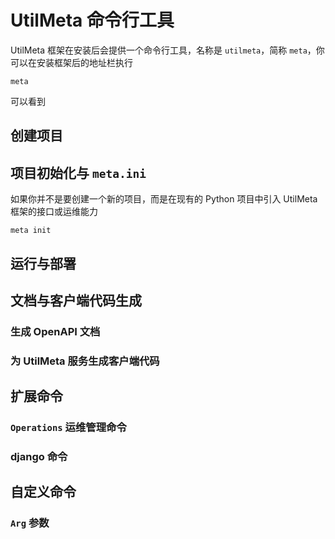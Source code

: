 # UtilMeta 命令行工具

UtilMeta 框架在安装后会提供一个命令行工具，名称是 `utilmeta`，简称 `meta`，你可以在安装框架后的地址栏执行

```shell
meta
```

可以看到


## 创建项目


## 项目初始化与 `meta.ini`

如果你并不是要创建一个新的项目，而是在现有的 Python 项目中引入 UtilMeta 框架的接口或运维能力

```shell
meta init
```


## 运行与部署


## 文档与客户端代码生成

### 生成 OpenAPI 文档


### 为 UtilMeta 服务生成客户端代码


## 扩展命令

### `Operations` 运维管理命令


### django 命令


## 自定义命令

### `Arg` 参数
